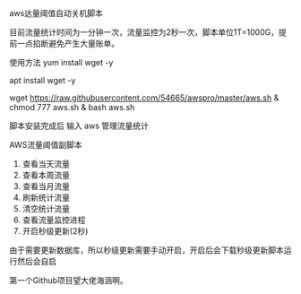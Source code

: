 aws达量阈值自动关机脚本

目前流量统计时间为一分钟一次，流量监控为2秒一次，脚本单位1T=1000G，提前一点掐断避免产生大量账单。

使用方法
yum install wget -y

apt install wget -y

wget https://raw.githubusercontent.com/54665/awspro/master/aws.sh &
chmod 777 aws.sh &
bash aws.sh

脚本安装完成后 输入 aws 管理流量统计

 AWS流量阈值副脚本

 1. 查看当天流量
 2. 查看本周流量
 3. 查看当月流量
 4. 刷新统计流量
 5. 清空统计流量
 6. 查看流量监控进程
 7. 开启秒级更新(2秒)

由于需要更新数据库，所以秒级更新需要手动开启，开启后会下载秒级更新脚本运行然后会自启

第一个Github项目望大佬海涵啊。